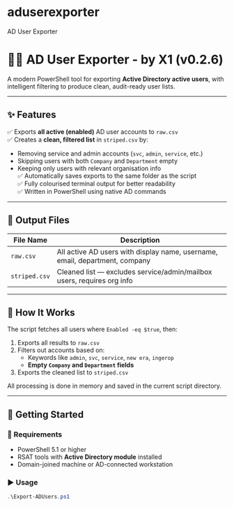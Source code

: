 # aduserexporter
AD User Exporter



# 🧑‍💻 AD User Exporter - by X1 (v0.2.6)

A modern PowerShell tool for exporting **Active Directory active users**, with intelligent filtering to produce clean, audit-ready user lists.

---

## ✨ Features

✅ Exports **all active (enabled)** AD user accounts to `raw.csv`  
✅ Creates a **clean, filtered list** in `striped.csv` by:
- Removing service and admin accounts (`svc`, `admin`, `service`, etc.)
- Skipping users with both `Company` and `Department` empty
- Keeping only users with relevant organisation info  
✅ Automatically saves exports to the same folder as the script  
✅ Fully colourised terminal output for better readability  
✅ Written in PowerShell using native AD commands

---

## 📂 Output Files

| File Name     | Description                                                                 |
|---------------|-----------------------------------------------------------------------------|
| `raw.csv`     | All active AD users with display name, username, email, department, company |
| `striped.csv` | Cleaned list — excludes service/admin/mailbox users, requires org info      |

---

## 🧠 How It Works

The script fetches all users where `Enabled -eq $true`, then:

1. Exports all results to `raw.csv`
2. Filters out accounts based on:
   - Keywords like `admin`, `svc`, `service`, `new era`, `ingerop`
   - **Empty `Company` and `Department` fields**
3. Exports the cleaned list to `striped.csv`

All processing is done in memory and saved in the current script directory.

---

## 🚀 Getting Started

### 🔧 Requirements

- PowerShell 5.1 or higher
- RSAT tools with **Active Directory module** installed
- Domain-joined machine or AD-connected workstation

### ▶️ Usage

```powershell
.\Export-ADUsers.ps1


